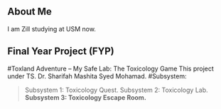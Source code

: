 ## About Me 

I am Zill studying at USM now.

## Final Year Project (FYP)

#Toxland Adventure – My Safe Lab: The Toxicology Game
This project under TS. Dr. Sharifah Mashita Syed Mohamad.
#Subsystem: 
>Subsystem 1: Toxicology Quest.
Subsystem 2: Toxicology Lab.
**Subsystem 3: Toxicology Escape Room.**
